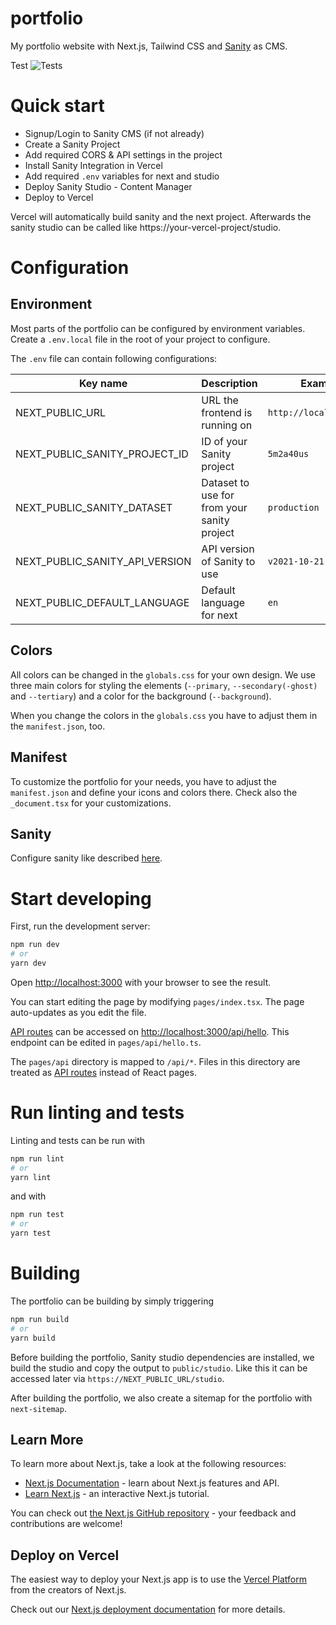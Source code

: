 # portfolio

My portfolio website with Next.js, Tailwind CSS and [Sanity](https://sanity.io/) as CMS.

Test
![Tests](https://github.com/gylxan/portfolio/actions/workflows/main.yml/badge.svg)

# Quick start
- Signup/Login to Sanity CMS (if not already)
- Create a Sanity Project
- Add required CORS & API settings in the project
- Install Sanity Integration in Vercel
- Add required `.env` variables for next and studio
- Deploy Sanity Studio - Content Manager
- Deploy to Vercel

Vercel will automatically build sanity and the next project.
Afterwards the sanity studio can be called like https://your-vercel-project/studio.

# Configuration

## Environment

Most parts of the portfolio can be configured by environment variables.
Create a `.env.local` file in the root of your project to configure.

The `.env` file can contain following configurations:

| Key name                       | Description                                 | Example                 |
|--------------------------------|---------------------------------------------|-------------------------|
| NEXT_PUBLIC_URL                | URL the frontend is running on              | `http://localhost:3000` |
| NEXT_PUBLIC_SANITY_PROJECT_ID  | ID of your Sanity project                   | `5m2a40us`              |                                                                                                                                                                                                                                                                                                                                                                                                                                                                                                                                                    |                                                                                                                                                                                                                                                                                                                                                                                                                                                                                                                                                                |
| NEXT_PUBLIC_SANITY_DATASET     | Dataset to use for from your sanity project | `production`            |                                                                                                                                                                                                                                                                                                                                                                                                                                                                                                                                                    |                                                                                                                                                                                                                                                                                                                                                                                                                                                                                                                                                                |
| NEXT_PUBLIC_SANITY_API_VERSION | API version of Sanity to use                | `v2021-10-21`           |                                                                                                                                                                                                                                                                                                                                                                                                                                                                                                                                                    |                                                                                                                                                                                                                                                                                                                                                                                                                                                                                                                                                                |
| NEXT_PUBLIC_DEFAULT_LANGUAGE   | Default language for next                   | `en`                    |                                                                                                                                                                                                                                                                                                                                                                                                                                                                                                                                                    |                                                                                                                                                                                                                                                                                                                                                                                                                                                                                                                                                                |

## Colors

All colors can be changed in the `globals.css` for your own design.
We use three main colors for styling the elements (`--primary`, `--secondary(-ghost)` and `--tertiary`) and a color for the background (`--background`).

When you change the colors in the `globals.css` you have to adjust them in the `manifest.json`, too.

## Manifest

To customize the portfolio for your needs, you have to adjust the `manifest.json` and define your icons and colors there.
Check also the `_document.tsx` for your customizations.

## Sanity
Configure sanity like described [here](./studio/README.md).

# Start developing

First, run the development server:

```bash
npm run dev
# or
yarn dev
```

Open [http://localhost:3000](http://localhost:3000) with your browser to see the result.

You can start editing the page by modifying `pages/index.tsx`. The page auto-updates as you edit the file.

[API routes](https://nextjs.org/docs/api-routes/introduction) can be accessed on [http://localhost:3000/api/hello](http://localhost:3000/api/hello). This endpoint can be edited in `pages/api/hello.ts`.

The `pages/api` directory is mapped to `/api/*`. Files in this directory are treated as [API routes](https://nextjs.org/docs/api-routes/introduction) instead of React pages.

# Run linting and tests

Linting and tests can be run with

```bash
npm run lint
# or
yarn lint
```

and with

```bash
npm run test
# or
yarn test
```

# Building

The portfolio can be building by simply triggering

```bash
npm run build
# or
yarn build
```

Before building the portfolio, Sanity studio dependencies are installed, we build the studio and copy the output to `public/studio`. 
Like this it can be accessed later via `https://NEXT_PUBLIC_URL/studio`.

After building the portfolio, we also create a sitemap for the portfolio with `next-sitemap`.

## Learn More

To learn more about Next.js, take a look at the following resources:

- [Next.js Documentation](https://nextjs.org/docs) - learn about Next.js features and API.
- [Learn Next.js](https://nextjs.org/learn) - an interactive Next.js tutorial.

You can check out [the Next.js GitHub repository](https://github.com/vercel/next.js/) - your feedback and contributions are welcome!

## Deploy on Vercel

The easiest way to deploy your Next.js app is to use the [Vercel Platform](https://vercel.com/new?utm_medium=default-template&filter=next.js&utm_source=create-next-app&utm_campaign=create-next-app-readme) from the creators of Next.js.

Check out our [Next.js deployment documentation](https://nextjs.org/docs/deployment) for more details.
